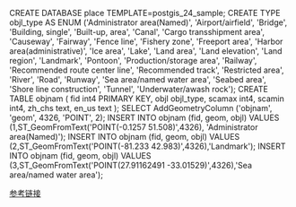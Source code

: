 CREATE DATABASE place TEMPLATE=postgis_24_sample;
CREATE TYPE objl_type AS ENUM ('Administrator area(Named)', 'Airport/airfield', 'Bridge', 'Building, single', 'Built-up, area', 'Canal',
'Cargo transshipment area', 'Causeway', 'Fairway', 'Fence line', 'Fishery zone', 'Freeport area', 'Harbor area(administrative)', 'Ice area',
'Lake', 'Land area', 'Land elevation', 'Land region', 'Landmark', 'Pontoon', 'Production/storage area', 'Railway', 'Recommended route center line',
'Recommended track', 'Restricted area', 'River', 'Road', 'Runway', 'Sea area/named water area', 'Seabed area', 'Shore line construction',
'Tunnel', 'Underwater/awash rock');
CREATE TABLE objnam (
    fid int4 PRIMARY KEY,
    objl objl_type,
    scamax int4,
    scamin int4,
    zh_chs text,
    en_us text
);
SELECT AddGeometryColumn ('objnam', 'geom', 4326, 'POINT', 2);
INSERT INTO objnam (fid, geom, objl) VALUES (1,ST_GeomFromText('POINT(-0.1257 51.508)',4326), 'Administrator area(Named)');
INSERT INTO objnam (fid, geom, objl) VALUES (2,ST_GeomFromText('POINT(-81.233 42.983)',4326),'Landmark');
INSERT INTO objnam (fid, geom, objl) VALUES (3,ST_GeomFromText('POINT(27.91162491 -33.01529)',4326),'Sea area/named water area');

[参考链接](http://live.osgeo.org/zh/quickstart/postgis_quickstart.html)